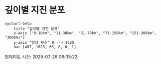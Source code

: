 # 깊이별 지진 분포

```mermaid
xychart-beta
    title "깊이별 지진 분포"
    x-axis ["0-10km", "11-30km", "31-70km", "71-150km", "151-300km", "300km+"]
    y-axis "발생 횟수" 0 --> 1625
    bar [487, 1623, 65, 8, 0, 1]
```

업데이트 시간: 2025-07-26 06:05:22
